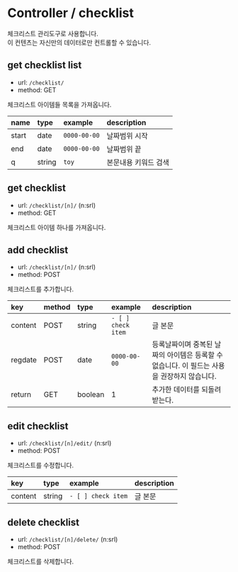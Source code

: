 # Controller / checklist

체크리스트 관리도구로 사용합니다.  
이 컨텐츠는 자신만의 데이터로만 컨트롤할 수 있습니다.

## get checklist list

- url: `/checklist/`
- method: GET

체크리스트 아이템들 목록을 가져옵니다.

| name  | type   | example      | description |
|:------|:-------|:-------------|:------------|
| start | date   | `0000-00-00` | 날짜범위 시작     |
| end   | date   | `0000-00-00` | 날짜범위 끝      |
| q     | string | `toy`        | 본문내용 키워드 검색 |


## get checklist

- url: `/checklist/[n]/` (n:srl)
- method: GET

체크리스트 아이템 하나를 가져옵니다.


## add checklist

- url: `/checklist/[n]/` (n:srl)
- method: POST

체크리스트를 추가합니다.

| key     | method | type    | example            | description                                          |
|:--------|:-------|:--------|:-------------------|:-----------------------------------------------------|
| content | POST   | string  | `- [ ] check item` | 글 본문                                                 |
| regdate | POST   | date    | `0000-00-00`       | 등록날짜이며 중복된 날짜의 아이템은 등록할 수 없습니다. 이 필드는 사용을 권장하지 않습니다. |
| return  | GET    | boolean | 1                  | 추가한 데이터를 되돌려 받는다.                                    |


## edit checklist

- url: `/checklist/[n]/edit/` (n:srl)
- method: POST

체크리스트를 수정합니다.

| key     | type   | example            | description |
|:--------|:-------|:-------------------|:------------|
| content | string | `- [ ] check item` | 글 본문        |


## delete checklist

- url: `/checklist/[n]/delete/` (n:srl)
- method: POST

체크리스트를 삭제합니다.
